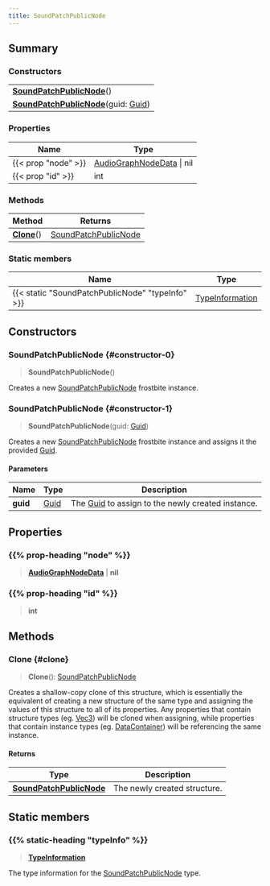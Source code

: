 ```yaml
---
title: SoundPatchPublicNode
---
```


## Summary

### Constructors

|  |
| --- |
| **[SoundPatchPublicNode](#constructor-0)**() |
| **[SoundPatchPublicNode](#constructor-1)**(guid: [Guid](/vext/ref/shared/type/guid)) |

### Properties

| Name | Type |
| ---- | ---- |
| {{< prop "node" >}} | [AudioGraphNodeData](/vext/ref/fb/audiographnodedata) \| nil |
| {{< prop "id" >}} | int |

### Methods

| Method | Returns |
| ------ | ------- |
| **[Clone](#clone)**() | [SoundPatchPublicNode](/vext/ref/fb/soundpatchpublicnode) |

### Static members

| Name | Type |
| ---- | ---- |
| {{< static "SoundPatchPublicNode" "typeInfo" >}} | [TypeInformation](/vext/ref/shared/type/typeinformation) |

## Constructors

### SoundPatchPublicNode {#constructor-0}

> **SoundPatchPublicNode**()

Creates a new [SoundPatchPublicNode](/vext/ref/fb/soundpatchpublicnode) frostbite instance.

### SoundPatchPublicNode {#constructor-1}

> **SoundPatchPublicNode**(guid: [Guid](/vext/ref/shared/type/guid))

Creates a new [SoundPatchPublicNode](/vext/ref/fb/soundpatchpublicnode) frostbite instance and assigns it the provided [Guid](/vext/ref/shared/type/guid).

#### Parameters

| Name | Type | Description |
| ---- | ---- | ----------- |
| **guid** | [Guid](/vext/ref/shared/type/guid) | The [Guid](/vext/ref/shared/type/guid) to assign to the newly created instance. |

## Properties

### {{% prop-heading "node" %}}

> **[AudioGraphNodeData](/vext/ref/fb/audiographnodedata)** \| **nil**

### {{% prop-heading "id" %}}

> **int**

## Methods

### Clone {#clone}

> **Clone**(): [SoundPatchPublicNode](/vext/ref/fb/soundpatchpublicnode)

Creates a shallow-copy clone of this structure, which is essentially the equivalent of creating a new structure of the same type and assigning the values of this structure to all of its properties. Any properties that contain structure types (eg. [Vec3](/vext/ref/shared/type/vec3)) will be cloned when assigning, while properties that contain instance types (eg. [DataContainer](/vext/ref/shared/type/datacontainer)) will be referencing the same instance.

#### Returns

| Type | Description |
| ---- | ----------- |
| **[SoundPatchPublicNode](/vext/ref/fb/soundpatchpublicnode)** | The newly created structure. |

## Static members

### {{% static-heading "typeInfo" %}}

> **[TypeInformation](/vext/ref/shared/type/typeinformation)**

The type information for the [SoundPatchPublicNode](/vext/ref/fb/soundpatchpublicnode) type.

